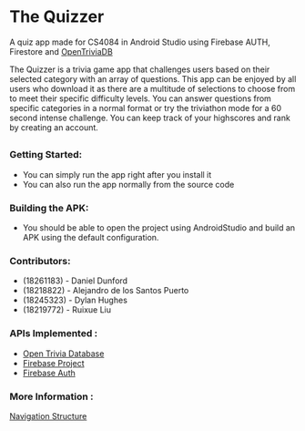 # The Quizzer
A quiz app made for CS4084 in Android Studio using Firebase AUTH, Firestore and [OpenTriviaDB]

The Quizzer is a trivia game app that challenges users based on their selected category with an array of questions.
This app can be enjoyed by all users who download it as there are a multitude of selections to choose from to meet their specific difficulty levels.
You can answer questions from specific categories in a normal format or try the triviathon mode for a 60 second intense challenge.
You can keep track of your highscores and rank by creating an account.
##

### Getting Started:
- You can simply run the app right after you install it
- You can also run the app normally from the source code

### Building the APK:
- You should be able to open the project using AndroidStudio and build an APK using the default configuration.

### Contributors:

 - (18261183) - Daniel Dunford
 - (18218822) - Alejandro de los Santos Puerto
 - (18245323) - Dylan Hughes
 - (18219772) - Ruixue Liu

 [OpenTriviaDB]: <https://opentdb.com/browse.php>

### APIs Implemented :
  - [Open Trivia Database](https://opentdb.com/api_config.php)
  - [Firebase Project](https://firebase.google.com/docs/database)
  - [Firebase Auth](https://firebase.google.com/products/auth)
 
 ### More Information : 
 [Navigation Structure](structure.md)
